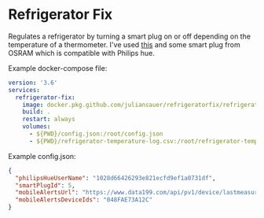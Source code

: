 # Refrigerator Fix
Regulates a refrigerator by turning a smart plug on or off depending on the temperature of a thermometer. I've used [this](https://mobile-alerts.eu/temperatursensor-ma10100/) and some smart plug from OSRAM which is compatible with Philips hue.

Example docker-compose file:
```yaml
version: '3.6'
services:
  refrigerator-fix:
    image: docker.pkg.github.com/juliansauer/refrigeratorfix/refrigerator-fix
    build: .
    restart: always
    volumes:
      - ${PWD}/config.json:/root/config.json
      - ${PWD}/refrigerator-temperature-log.csv:/root/refrigerator-temperature-log.csv

```
Example config.json:
```json
{
  "philipsHueUserName": "1028d66426293e821ecfd9ef1a0731df",
  "smartPlugId": 5,
  "mobileAlertsUrl": "https://www.data199.com/api/pv1/device/lastmeasurement",
  "mobileAlertsDeviceIds": "048FAE73A12C"
}

```
